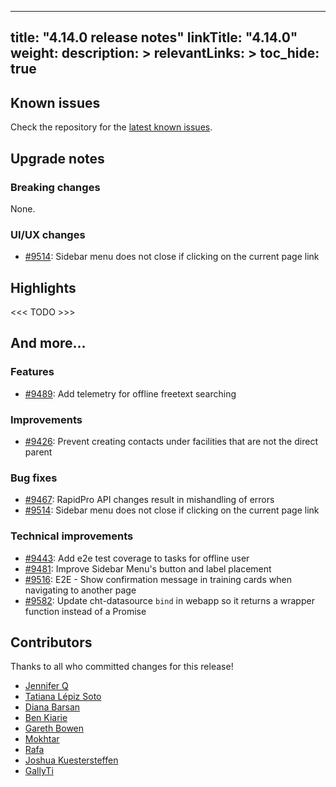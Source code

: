 
---
title: "4.14.0 release notes"
linkTitle: "4.14.0"
weight:
description: >
relevantLinks: >
toc_hide: true
---

## Known issues

Check the repository for the [latest known issues](https://github.com/medic/cht-core/issues?q=is%3Aissue+label%3A%22Affects%3A+4.14.0%22).

## Upgrade notes

### Breaking changes

None.

### UI/UX changes

- [#9514](https://github.com/medic/cht-core/issues/9514): Sidebar menu does not close if clicking on the current page link


## Highlights

<<< TODO >>>

## And more...

### Features

- [#9489](https://github.com/medic/cht-core/issues/9489): Add telemetry for offline freetext searching

### Improvements

- [#9426](https://github.com/medic/cht-core/issues/9426): Prevent creating contacts under facilities that are not the direct parent

### Bug fixes

- [#9467](https://github.com/medic/cht-core/issues/9467): RapidPro API changes result in mishandling of errors
- [#9514](https://github.com/medic/cht-core/issues/9514): Sidebar menu does not close if clicking on the current page link

### Technical improvements

- [#9443](https://github.com/medic/cht-core/issues/9443): Add e2e test coverage to tasks for offline user
- [#9481](https://github.com/medic/cht-core/issues/9481): Improve Sidebar Menu's button and label placement
- [#9516](https://github.com/medic/cht-core/issues/9516): E2E - Show confirmation message in training cards when navigating to another page
- [#9582](https://github.com/medic/cht-core/issues/9582): Update cht-datasource `bind` in webapp so it returns a wrapper function instead of a Promise


## Contributors

Thanks to all who committed changes for this release!

- [Jennifer Q](https://github.com/latin-panda)
- [Tatiana Lépiz Soto](https://github.com/tatilepizs)
- [Diana Barsan](https://github.com/dianabarsan)
- [Ben Kiarie](https://github.com/Benmuiruri)
- [Gareth Bowen](https://github.com/garethbowen)
- [Mokhtar](https://github.com/m5r)
- [Rafa](https://github.com/ralfudx)
- [Joshua Kuestersteffen](https://github.com/jkuester)
- [GallyTi](https://github.com/GallyTi)
